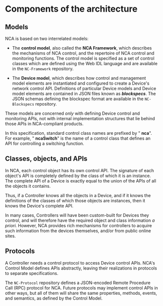 # Components of the architecture

## Models

NCA is based on two interrelated models:

- The **control model**, also called the **NCA Framework**, which describes the mechanisms of NCA control, and the repertoire of  NCA control and monitoring functions. The control model is specified as a set of control classes which are defined using the Web IDL language and are available in the `NC-Framework` repository.

- The **Device model**, which describes how control and management model elements are instantiated and configured to create a Device's network control API.  Definitions of particular Device models and Device model elements are contained in JSON files known as _**blockspecs**_. The JSON schemas defining the blockspec format are available in the `NC-Blockspecs` repository.

These models are concerned _only_ with defining Device control and monitoring APIs,  not with internal implementation structures that lie behind those APIs in NCA-compliant products.

In this specification, standard control class names are prefixed by " **nca**".  For example, " **ncaSwitch**" is the name of a control class that defines an API for controlling a switching function.

## Classes, objects, and APIs

In NCA, each control object has its own control API. The signature of each object's API is completely defined by the class of which it is an instance. The complete API of a Device is exactly equal to the union of the APIs of all the objects it contains.

Thus, if a Controller knows all the objects in a Device, and if it knows the definitions of the classes of which those objects are instances, then it knows the Device's complete API.

In many cases, Controllers will have been custom-built for Devices they control, and will therefore have the required object and class information _a priori._ However, NCA provides rich mechanisms for controllers to acquire such information from the devices themselves, and/or from public online sites.

## Protocols

A Controller needs a control protocol to access Device control APIs. NCA's Control Model defines APIs abstractly, leaving their realizations in protocols to separate specifications. 

The `NC-Protocol` repository defines a JSON-encoded Remote Procedure Call (RPC) protocol for NCA. Future protocols may implement control APIs in other ways, but all of them will share the same properties, methods, events, and semantics, as defined by the Control Model.
